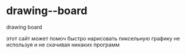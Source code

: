 # drawing--board
drawing board

этот сайт может помоч быстро нарисовать пиксельную графику не используя и не скачивая никаких программ
